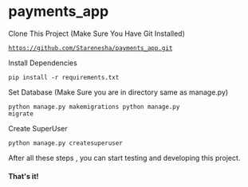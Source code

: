 # payments_app

<p>Clone This Project (Make Sure You Have Git Installed)</p>

<code>https://github.com/Starenesha/payments_app.git</code>

<p>Install Dependencies</p>

<code>pip install -r requirements.txt</code>

<p>Set Database (Make Sure you are in directory same as manage.py)</p>

<code>python manage.py makemigrations
python manage.py migrate</code>

<p>Create SuperUser</p>

<code>python manage.py createsuperuser</code>

<p>After all these steps , you can start testing and developing this project.</p>

<h4>That's it!</h4>
